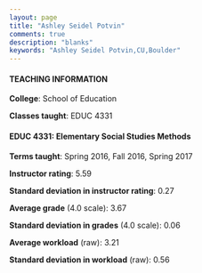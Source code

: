 ```yaml
---
layout: page
title: "Ashley Seidel Potvin" 
comments: true
description: "blanks"
keywords: "Ashley Seidel Potvin,CU,Boulder"
---
```

<head>
<script src="https://ajax.googleapis.com/ajax/libs/jquery/2.1.3/jquery.min.js"></script>
<script src="https://dl.dropboxusercontent.com/s/pc42nxpaw1ea4o9/highcharts.js?dl=0"></script>
<!-- <script src="../assets/js/highcharts.js"></script> -->
<style type="text/css">@font-face {
	font-family: "Bebas Neue";
	src: url(https://www.filehosting.org/file/details/544349/BebasNeue Regular.otf) format("opentype");
	}
	h1.Bebas { 
		font-family: "Bebas Neue", Verdana, Tahoma;
	}
</style>
</head>
	   
#### TEACHING INFORMATION

**College**: School of Education

**Classes taught**: EDUC 4331

#### EDUC 4331: Elementary Social Studies Methods

**Terms taught**: Spring 2016, Fall 2016, Spring 2017

**Instructor rating**: 5.59

**Standard deviation in instructor rating**: 0.27

**Average grade** (4.0 scale): 3.67

**Standard deviation in grades** (4.0 scale): 0.06

**Average workload** (raw): 3.21

**Standard deviation in workload** (raw): 0.56

